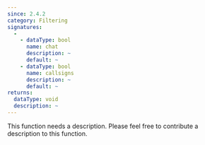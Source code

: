 ```yaml
---
since: 2.4.2
category: Filtering
signatures:
  -
    - dataType: bool
      name: chat
      description: ~
      default: ~
    - dataType: bool
      name: callsigns
      description: ~
      default: ~
returns:
  dataType: void
  description: ~
---
```


This function needs a description. Please feel free to contribute a description to this function.
